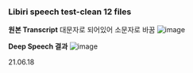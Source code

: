 ### Libiri speech test-clean 12 files
**원본 Transcript** 대문자로 되어있어 소문자로 바꿈
![image](https://user-images.githubusercontent.com/53163222/122710013-5b179200-d29a-11eb-96d0-2d92ce38fc21.png)


**Deep Speech 결과**
![image](https://user-images.githubusercontent.com/53163222/122710027-623ea000-d29a-11eb-9586-6d7eb7c9fe98.png)

21.06.18
